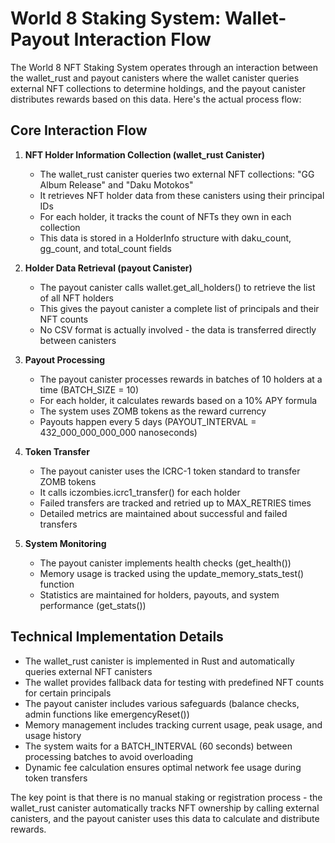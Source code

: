 # World 8 Staking System: Wallet-Payout Interaction Flow

The World 8 NFT Staking System operates through an interaction between the wallet_rust and payout canisters where the wallet canister queries external NFT collections to determine holdings, and the payout canister distributes rewards based on this data. Here's the actual process flow:

## Core Interaction Flow

1. **NFT Holder Information Collection (wallet_rust Canister)**
   - The wallet_rust canister queries two external NFT collections: "GG Album Release" and "Daku Motokos"
   - It retrieves NFT holder data from these canisters using their principal IDs
   - For each holder, it tracks the count of NFTs they own in each collection
   - This data is stored in a HolderInfo structure with daku_count, gg_count, and total_count fields

2. **Holder Data Retrieval (payout Canister)**
   - The payout canister calls wallet.get_all_holders() to retrieve the list of all NFT holders
   - This gives the payout canister a complete list of principals and their NFT counts
   - No CSV format is actually involved - the data is transferred directly between canisters

3. **Payout Processing**
   - The payout canister processes rewards in batches of 10 holders at a time (BATCH_SIZE = 10)
   - For each holder, it calculates rewards based on a 10% APY formula
   - The system uses ZOMB tokens as the reward currency
   - Payouts happen every 5 days (PAYOUT_INTERVAL = 432_000_000_000_000 nanoseconds)

4. **Token Transfer**
   - The payout canister uses the ICRC-1 token standard to transfer ZOMB tokens
   - It calls iczombies.icrc1_transfer() for each holder
   - Failed transfers are tracked and retried up to MAX_RETRIES times
   - Detailed metrics are maintained about successful and failed transfers

5. **System Monitoring**
   - The payout canister implements health checks (get_health())
   - Memory usage is tracked using the update_memory_stats_test() function
   - Statistics are maintained for holders, payouts, and system performance (get_stats())

## Technical Implementation Details

- The wallet_rust canister is implemented in Rust and automatically queries external NFT canisters
- The wallet provides fallback data for testing with predefined NFT counts for certain principals
- The payout canister includes various safeguards (balance checks, admin functions like emergencyReset())
- Memory management includes tracking current usage, peak usage, and usage history
- The system waits for a BATCH_INTERVAL (60 seconds) between processing batches to avoid overloading
- Dynamic fee calculation ensures optimal network fee usage during token transfers

The key point is that there is no manual staking or registration process - the wallet_rust canister automatically tracks NFT ownership by calling external canisters, and the payout canister uses this data to calculate and distribute rewards. 